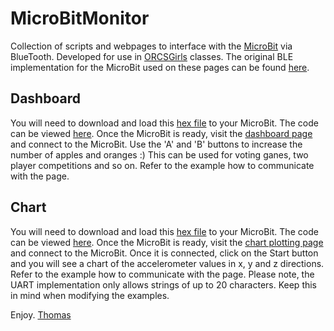 # MicroBitMonitor
 
Collection of scripts and webpages to interface with the <a href="www.microbit.org">MicroBit</a> via BlueTooth. Developed for use in 
<a href="www.orcsgirls.org">ORCSGirls</a> classes. The original BLE implementation for the MicroBit used on these pages can be 
found <a href="https://github.com/thegecko/microbit-web-bluetooth">here</a>.

## Dashboard

You will need to download and load this <a href="https://tproffen.github.io/MicroBitMonitor/hexfiles/microbit-BLEDashboard.hex">hex file</a> to your MicroBit. The code can be viewed <a href="https://tproffen.github.io/MicroBitMonitor/images/dashboardScreenShot.png">here</a>. Once the MicroBit is ready, visit the <a href="https://tproffen.github.io/MicroBitMonitor/Dashboard.html">dashboard page</a> and connect to the MicroBit. Use the 'A' and 'B' buttons to increase the number of apples and oranges :) This can be used for voting ganes, two player competitions and so on. Refer to the example how to communicate with the page.

## Chart

You will need to download and load this <a href="https://tproffen.github.io/MicroBitMonitor/hexfiles/microbit-BLEPlotter.hex">hex file</a> to your MicroBit. The code can be viewed <a href="https://tproffen.github.io/MicroBitMonitor/images/chartScreenShot.png">here</a>. Once the MicroBit is ready, visit the <a href="https://tproffen.github.io/MicroBitMonitor/Chart.html">chart plotting page</a> and connect to the MicroBit. Once it is connected, click on the Start button and you will see a chart of the accelerometer values in x, y and z directions. Refer to the example how to communicate with the page. Please note, the UART implementation only allows strings of up to 20 characters. Keep this in mind when modifying the examples.

Enjoy.
<a href="mailto:thomas@orcsgirls.org">Thomas</a>